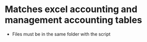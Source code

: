 # Matches excel accounting and management accounting tables
  - Files must be in the same folder with the script
